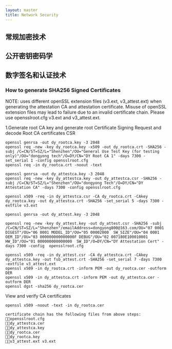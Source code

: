 ```yaml
---
layout: master
title: Network Security
---
```


## 常规加密技术	
## 公开密钥密码学	
## 数字签名和认证技术
### How to generate SHA256 Signed Certificates 
NOTE:  uses different openSSL extension files (v3.ext, v3_attest.ext) when generating the attestation CA and attestation certificate. Misuse of openSSL extension files may lead to failure due to an invalid certificate chain.
Please use opensslroot.cfg v3.ext  and v3_attest.ext. 
 
1.Generate root CA key and generate root Certificate Signing Request and decode Root CA certificates CSR

	openssl genrsa -out dy_rootca.key -3 2048
	openssl req -new -key dy_rootca.key -x509 -out dy_rootca.crt -SHA256 -subj /C=CN/ST=SZ/L="Shenzhen"/OU="General Use Test Key (for testing only)"/OU="dongyong tech"/O=DY/CN="DY Root CA 1" -days 7300 -set_serial 1 -config opensslroot.cfg
	openssl req -in dy_rootca.crt -noout -text
	
	openssl genrsa -out dy_attestca.key -3 2048 
	openssl req -new -key dy_attestca.key -out dy_attestca.csr -SHA256 -subj /C=CN/ST=SZ/L="Shenzhen"/OU="dongyong Tech"/O=DY/CN="DY Attestation CA" -days 7300 -config opensslroot.cfg
	
	openssl x509 -req -in dy_attestca.csr -CA dy_rootca.crt -CAkey dy_rootca.key -out dy_attestca.crt -SHA256 -set_serial 5 -days 7300 -extfile v3.ext
	
	openssl genrsa -out dy_attest.key -3 2048
	
	openssl req -new -key dy_attest.key -out dy_attest.csr -SHA256 -subj  /C=CN/ST=SZ/L="Shenzhen"/emailAddress=dongyong800@163.com/OU="07 0001 DIGEST"/OU="06 0001 MODEL_ID"/OU="05 00002000  SW_SIZE"/OU="04 0001 OEM_ID"/OU="03 000000000000000F DEBUG"/OU="02 007180E100010001 HW_ID"/OU="01 000000000000000  SW_ID"/O=DY/CN="DY Attestation Cert" -days 7300 -config  opensslroot.cfg
	
	openssl x509 -req -in dy_attest.csr -CA dy_attestca.crt -CAkey  dy_attestca.key -out fsb_attest.crt -SHA256 -set_serial 7 -days 7300  -extfile v3_attest.ext  
	openssl x509 -in dy_rootca.crt -inform PEM -out dy_rootca.cer -outform  DER 
	openssl x509 -in dy_attestca.crt -inform PEM -out dy_attestca.cer -outform DER
	openssl dgst -sha256 dy_rootca.cer

View and verify CA certificates

	openssl x509 -noout -text -in dy_rootca.cer
	
	certificate chain has the following files from above steps: 
	opensslroot.cfg 
	dy_attestca.cer
	dy_attestca.key
	dy_rootca.cer
	dy_rootca.key
	v3_attest.ext v3.ext 


### 

